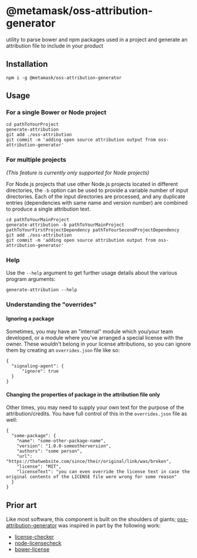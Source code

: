 # @metamask/oss-attribution-generator
utility to parse bower and npm packages used in a project and generate an attribution file to include in your product

## Installation
`npm i -g @metamask/oss-attribution-generator`

## Usage

### For a single Bower or Node project
```
cd pathToYourProject
generate-attribution
git add ./oss-attribution
git commit -m 'adding open source attribution output from oss-attribution-generator'
```

### For multiple projects

*(This feature is currently only supported for Node projects)*

For Node.js projects that use other Node.js projects located in different directories, the `-b` option can be used to provide a variable number of input directories. Each of the input directories are processed, and any duplicate entries (dependencies with same name and version number) are combined to produce a single attribution text.

```
cd pathToYourMainProject
generate-attribution -b pathToYourMainProject pathToYourFirstProjectDependency pathToYourSecondProjectDependency
git add ./oss-attribution
git commit -m 'adding open source attribution output from oss-attribution-generator'
```

### Help

Use the `--help` argument to get further usage details about the various program arguments:

```
generate-attribution --help
```

### Understanding the "overrides"

#### Ignoring a package
Sometimes, you may have an "internal" module which you/your team developed, or a module where you've arranged a special license with the owner. These wouldn't belong in your license attributions, so you can ignore them by creating an `overrides.json` file like so:
```
{
  "signaling-agent": {
      "ignore": true
  }
}
```

#### Changing the properties of package in the attribution file only
Other times, you may need to supply your own text for the purpose of the attribution/credits. You have full control of this in the `overrides.json` file as well:
```
{
  "some-package": {
    "name": "some-other-package-name",
    "version": "1.0.0-someotherversion",
    "authors": "some person",
    "url": "https://thatwebsite.com/since/their/original/link/was/broken",
    "license": "MIT",
    "licenseText": "you can even override the license text in case the original contents of the LICENSE file were wrong for some reason"
  }
}
```

## Prior art
Like most software, this component is built on the shoulders of giants; [oss-attribution-generator](https://github.com/zumwald/oss-attribution-generator) was inspired in part by the following work:
  - [license-checker](https://github.com/davglass/license-checker)
  - [node-licensecheck](https://github.com/iceddev/node-licensecheck)
  - [bower-license](https://github.com/AceMetrix/bower-license)
